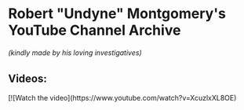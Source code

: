 <h1>Robert "Undyne" Montgomery's YouTube Channel Archive</h1>
<h6>(kindly made by his loving investigatives)</h6>

<h2>Videos:</h2>
[![Watch the video](https://www.youtube.com/watch?v=XcuzlxXL8OE)
